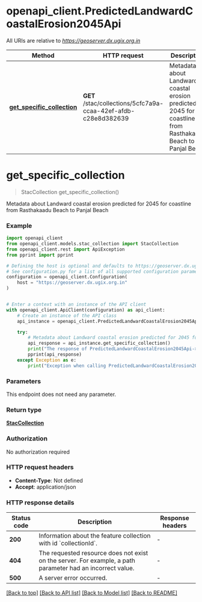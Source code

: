# openapi_client.PredictedLandwardCoastalErosion2045Api

All URIs are relative to *https://geoserver.dx.ugix.org.in*

Method | HTTP request | Description
------------- | ------------- | -------------
[**get_specific_collection**](PredictedLandwardCoastalErosion2045Api.md#get_specific_collection) | **GET** /stac/collections/5cfc7a9a-ccaa-42ef-afdb-c28e8d382639 | Metadata about Landward coastal erosion predicted for 2045 for coastline from Rasthakaadu Beach to Panjal Beach


# **get_specific_collection**
> StacCollection get_specific_collection()

Metadata about Landward coastal erosion predicted for 2045 for coastline from Rasthakaadu Beach to Panjal Beach

### Example


```python
import openapi_client
from openapi_client.models.stac_collection import StacCollection
from openapi_client.rest import ApiException
from pprint import pprint

# Defining the host is optional and defaults to https://geoserver.dx.ugix.org.in
# See configuration.py for a list of all supported configuration parameters.
configuration = openapi_client.Configuration(
    host = "https://geoserver.dx.ugix.org.in"
)


# Enter a context with an instance of the API client
with openapi_client.ApiClient(configuration) as api_client:
    # Create an instance of the API class
    api_instance = openapi_client.PredictedLandwardCoastalErosion2045Api(api_client)

    try:
        # Metadata about Landward coastal erosion predicted for 2045 for coastline from Rasthakaadu Beach to Panjal Beach
        api_response = api_instance.get_specific_collection()
        print("The response of PredictedLandwardCoastalErosion2045Api->get_specific_collection:\n")
        pprint(api_response)
    except Exception as e:
        print("Exception when calling PredictedLandwardCoastalErosion2045Api->get_specific_collection: %s\n" % e)
```



### Parameters

This endpoint does not need any parameter.

### Return type

[**StacCollection**](StacCollection.md)

### Authorization

No authorization required

### HTTP request headers

 - **Content-Type**: Not defined
 - **Accept**: application/json

### HTTP response details

| Status code | Description | Response headers |
|-------------|-------------|------------------|
**200** | Information about the feature collection with id &#x60;collectionId&#x60;. |  -  |
**404** | The requested resource does not exist on the server. For example, a path parameter had an incorrect value. |  -  |
**500** | A server error occurred. |  -  |

[[Back to top]](#) [[Back to API list]](../README.md#documentation-for-api-endpoints) [[Back to Model list]](../README.md#documentation-for-models) [[Back to README]](../README.md)

